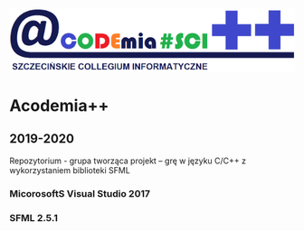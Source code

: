 
![Acodemia logo_plus_plus](https://github.com/jackflower/AcodemiaGame/blob/master/data/acodemia_plus_plus_logo_small.png)

# Acodemia++
## 2019-2020

Repozytorium - grupa tworząca projekt – grę w języku C/C++ z wykorzystaniem biblioteki SFML

### MicorosoftS Visual Studio 2017
### SFML 2.5.1

